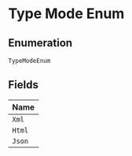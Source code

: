 
# Type Mode Enum

## Enumeration

`TypeModeEnum`

## Fields

| Name |
|  --- |
| `Xml` |
| `Html` |
| `Json` |


